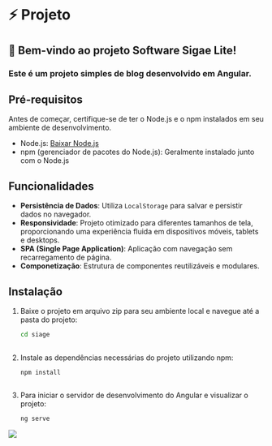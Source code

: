 # ⚡ Projeto
## 🚀 Bem-vindo ao projeto Software Sigae Lite! 
### Este é um projeto simples de blog desenvolvido em Angular. 
## Pré-requisitos

Antes de começar, certifique-se de ter o Node.js e o npm instalados em seu ambiente de desenvolvimento.

- Node.js: [Baixar Node.js](https://nodejs.org/)
- npm (gerenciador de pacotes do Node.js): Geralmente instalado junto com o Node.js

## Funcionalidades

- **Persistência de Dados**: Utiliza `LocalStorage` para salvar e persistir dados no navegador.
- **Responsividade**: Projeto otimizado para diferentes tamanhos de tela, proporcionando uma experiência fluida em dispositivos móveis, tablets e desktops.
- **SPA (Single Page Application)**: Aplicação com navegação sem recarregamento de página.
- **Componetização**: Estrutura de componentes reutilizáveis e modulares.

## Instalação

1. Baixe o projeto em arquivo zip para seu ambiente local e
navegue até a pasta do projeto:

   ```bash
   cd siage
      
2. Instale as dependências necessárias do projeto utilizando npm:

   ```bash
   npm install
      
3. Para iniciar o servidor de desenvolvimento do Angular e visualizar o projeto:

   ```bash
   ng serve

<img src="src/app/components/images/readme/readme.jpg" />
